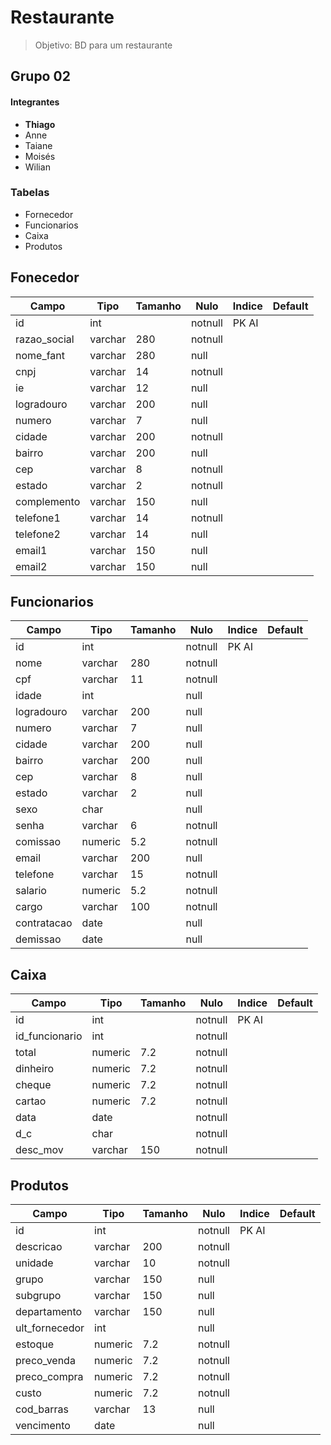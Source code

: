 # Restaurante

> Objetivo: BD para um restaurante

## Grupo 02

#### Integrantes
* **Thiago**
* Anne
* Taiane
* Moisés
* Wilian

### Tabelas
- Fornecedor
- Funcionarios
- Caixa
- Produtos

## Fonecedor

| Campo           | Tipo    | Tamanho | Nulo    | Indice | Default |
| --------------- | ------- | ------- | ------- | ------ | ------- |
| id              | int     |         | notnull | PK AI  |         |
| razao_social    | varchar | 280     | notnull |        |         |
| nome_fant       | varchar | 280     | null    |        |         |
| cnpj            | varchar | 14      | notnull |        |         |
| ie              | varchar | 12      | null    |        |         |
| logradouro      | varchar | 200     | null    |        |         |
| numero          | varchar | 7       | null    |        |         |
| cidade          | varchar | 200     | notnull |        |         |
| bairro          | varchar | 200     | null    |        |         |
| cep             | varchar | 8       | notnull |        |         |
| estado          | varchar | 2       | notnull |        |         |
| complemento     | varchar | 150     | null    |        |         |
| telefone1       | varchar | 14      | notnull |        |         |
| telefone2       | varchar | 14      | null    |        |         |
| email1          | varchar | 150     | null    |        |         |
| email2          | varchar | 150     | null    |        |         |

## Funcionarios

| Campo       | Tipo    | Tamanho | Nulo    | Indice | Default |
| ----------- | ------- | ------- | ------- | ------ | ------- |
| id          | int     |         | notnull | PK AI  |         |
| nome        | varchar | 280     | notnull |        |         |
| cpf         | varchar | 11      | notnull |        |         |
| idade       | int     |         | null    |        |         |
| logradouro  | varchar | 200     | null    |        |         |
| numero      | varchar | 7       | null    |        |         |
| cidade      | varchar | 200     | null    |        |         |
| bairro      | varchar | 200     | null    |        |         |
| cep         | varchar | 8       | null    |        |         |
| estado      | varchar | 2       | null    |        |         |
| sexo        | char    |         | null    |        |         |
| senha       | varchar | 6       | notnull |        |         |
| comissao    | numeric | 5.2     | notnull |        |         |
| email       | varchar | 200     | null    |        |         |
| telefone    | varchar | 15      | notnull |        |         |
| salario     | numeric | 5.2     | notnull |        |         |
| cargo       | varchar | 100     | notnull |        |         |
| contratacao | date    |         | null    |        |         |
| demissao    | date    |         | null    |        |         |

## Caixa

| Campo           | Tipo    | Tamanho | Nulo    | Indice | Default |
| --------------- | ------- | ------- | ------- | ------ | ------- |
| id              | int     |         | notnull | PK AI  |         |
| id_funcionario  | int     |         | notnull |        |         |
| total           | numeric | 7.2     | notnull |        |         |
| dinheiro        | numeric | 7.2     | notnull |        |         |
| cheque          | numeric | 7.2     | notnull |        |         |
| cartao          | numeric | 7.2     | notnull |        |         |
| data            | date    |         | notnull |        |         |
| d_c             | char    |         | notnull |        |         |
| desc_mov        | varchar | 150     | notnull |        |         |

## Produtos

| Campo           | Tipo    | Tamanho | Nulo    | Indice | Default |
| --------------- | ------- | ------- | ------- | ------ | ------- |
| id              | int     |         | notnull | PK AI  |         |
| descricao       | varchar | 200     | notnull |        |         |
| unidade         | varchar | 10      | notnull |        |         |
| grupo           | varchar | 150     | null    |        |         |
| subgrupo        | varchar | 150     | null    |        |         |
| departamento    | varchar | 150     | null    |        |         |
| ult_fornecedor  | int     |         | null    |        |         |
| estoque         | numeric | 7.2     | notnull |        |         |
| preco_venda     | numeric | 7.2     | notnull |        |         |
| preco_compra    | numeric | 7.2     | notnull |        |         |
| custo           | numeric | 7.2     | notnull |        |         |
| cod_barras      | varchar | 13      | null    |        |         |
| vencimento      | date    |         | null    |        |         |
